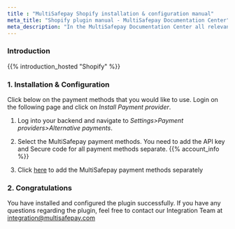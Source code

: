 ```yaml
---
title : "MultiSafepay Shopify installation & configuration manual"
meta_title: "Shopify plugin manual - MultiSafepay Documentation Center"
meta_description: "In the MultiSafepay Documentation Center all relevant information regarding our Plugins and API. As well as Support pages for Payment Method, Tools and General Questions. You can also find the contact details of our Support Team and Integration Team."
---
```


### Introduction

{{% introduction_hosted "Shopify" %}}

### 1. Installation & Configuration
Click below on the payment methods that you would like to use. Login on the following page and click on _Install Payment provider_.  
  
1. Log into your backend and navigate to _Settings>Payment providers>Alternative payments_.

2. Select the MultiSafepay payment methods. You need to add the API key and Secure code for all payment methods separate. {{% account_info %}}

3. Click [here](/integrations/hosted/shopify/faq/available-payment-methods-shopify/) to add the MultiSafepay payment methods separately 

### 2. Congratulations
You have installed and configured the plugin successfully. If you have any questions regarding the plugin, feel free to contact our Integration Team at <integration@multisafepay.com>
